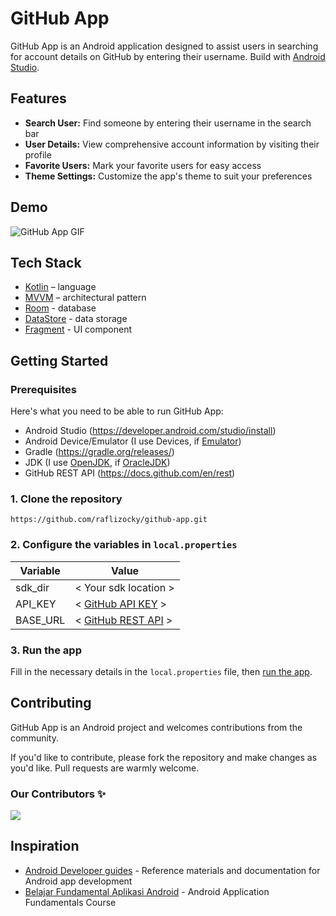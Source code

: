 # GitHub App
GitHub App is an Android application designed to assist users in searching for account details on GitHub by entering their username. Build with [Android Studio](https://developer.android.com/studio).

## Features
- **Search User:** Find someone by entering their username in the search bar
- **User Details:** View comprehensive account information by visiting their profile
- **Favorite Users:** Mark your favorite users for easy access
- **Theme Settings:** Customize the app's theme to suit your preferences

## Demo 
![GitHub App GIF](https://github.com/raflizocky/github-app/blob/main/images/github-app.gif)

## Tech Stack
- [Kotlin](https://kotlinlang.org/) – language
- [MVVM](https://www.youtube.com/watch?v=FrteWKKVyzI) – architectural pattern
- [Room](https://developer.android.com/training/data-storage/room) - database
- [DataStore](https://developer.android.com/topic/libraries/architecture/datastore) - data storage
- [Fragment](https://developer.android.com/guide/fragments) - UI component

## Getting Started
### Prerequisites
Here's what you need to be able to run GitHub App:
- Android Studio (https://developer.android.com/studio/install)
- Android Device/Emulator (I use Devices, if [Emulator](https://developer.android.com/studio/run/emulator))
- Gradle (https://gradle.org/releases/)
- JDK (I use [OpenJDK](https://openjdk.org/), if [OracleJDK](https://www.oracle.com/java/technologies/downloads/))
- GitHub REST API (https://docs.github.com/en/rest)

### 1. Clone the repository
```shell
https://github.com/raflizocky/github-app.git
```

### 2. Configure the variables in `local.properties`
| Variable | Value |
|---|---|
| sdk_dir | < Your sdk location > |
| API_KEY | < [GitHub API KEY](https://docs.github.com/en/authentication/keeping-your-account-and-data-secure/managing-your-personal-access-tokens) > |
| BASE_URL | < [GitHub REST API](https://docs.github.com/en/rest?apiVersion=2022-11-28) > |

### 3. Run the app
Fill in the necessary details in the ```local.properties``` file, then [run the app](https://developer.android.com/studio/run).

## Contributing

GitHub App is an Android project and welcomes contributions from the community.

If you'd like to contribute, please fork the repository and make changes as you'd like. Pull requests are warmly welcome.

### Our Contributors ✨

<a href="https://github.com/raflizocky/github-app/graphs/contributors">
  <img src="https://contrib.rocks/image?repo=raflizocky/github-app" />
</a>

## Inspiration

- [Android Developer guides](https://developer.android.com/guide) -  Reference materials and documentation for Android app development
- [Belajar Fundamental Aplikasi Android](https://www.dicoding.com/academies/14/corridor) - Android Application Fundamentals Course
